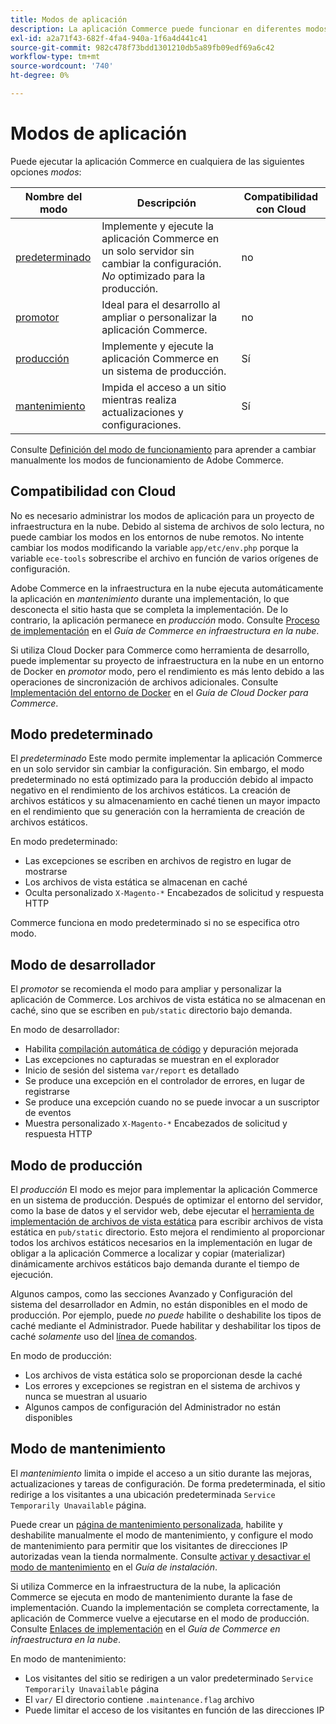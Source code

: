 ```yaml
---
title: Modos de aplicación
description: La aplicación Commerce puede funcionar en diferentes modos según sus necesidades. Vea una lista detallada de los modos de aplicación disponibles.
exl-id: a2a71f43-682f-4fa4-940a-1f6a4d441c41
source-git-commit: 982c478f73bdd1301210db5a89fb09edf69a6c42
workflow-type: tm+mt
source-wordcount: '740'
ht-degree: 0%

---
```


# Modos de aplicación

Puede ejecutar la aplicación Commerce en cualquiera de las siguientes opciones _modos_:

| Nombre del modo | Descripción | Compatibilidad con Cloud |
| ------------------------ | ------------------- | ------------- |
| [predeterminado](#default-mode) | Implemente y ejecute la aplicación Commerce en un solo servidor sin cambiar la configuración. _No_ optimizado para la producción. | no |
| [promotor](#developer-mode) | Ideal para el desarrollo al ampliar o personalizar la aplicación Commerce. | no |
| [producción](#production-mode) | Implemente y ejecute la aplicación Commerce en un sistema de producción. | Sí |
| [mantenimiento](#maintenance-mode) | Impida el acceso a un sitio mientras realiza actualizaciones y configuraciones. | Sí |

Consulte [Definición del modo de funcionamiento](../cli/set-mode.md) para aprender a cambiar manualmente los modos de funcionamiento de Adobe Commerce.

## Compatibilidad con Cloud

No es necesario administrar los modos de aplicación para un proyecto de infraestructura en la nube. Debido al sistema de archivos de solo lectura, no puede cambiar los modos en los entornos de nube remotos. No intente cambiar los modos modificando la variable `app/etc/env.php` porque la variable `ece-tools` sobrescribe el archivo en función de varios orígenes de configuración.

Adobe Commerce en la infraestructura en la nube ejecuta automáticamente la aplicación en _mantenimiento_ durante una implementación, lo que desconecta el sitio hasta que se completa la implementación. De lo contrario, la aplicación permanece en _producción_ modo. Consulte [Proceso de implementación](https://experienceleague.adobe.com/docs/commerce-cloud-service/user-guide/develop/deploy/process.html#deploy-phase) en el _Guía de Commerce en infraestructura en la nube_.

Si utiliza Cloud Docker para Commerce como herramienta de desarrollo, puede implementar su proyecto de infraestructura en la nube en un entorno de Docker en _promotor_ modo, pero el rendimiento es más lento debido a las operaciones de sincronización de archivos adicionales. Consulte [Implementación del entorno de Docker](https://developer.adobe.com/commerce/cloud-tools/docker/deploy/#launch-mode) en el _Guía de Cloud Docker para Commerce_.

## Modo predeterminado

El _predeterminado_ Este modo permite implementar la aplicación Commerce en un solo servidor sin cambiar la configuración. Sin embargo, el modo predeterminado no está optimizado para la producción debido al impacto negativo en el rendimiento de los archivos estáticos. La creación de archivos estáticos y su almacenamiento en caché tienen un mayor impacto en el rendimiento que su generación con la herramienta de creación de archivos estáticos.

En modo predeterminado:

- Las excepciones se escriben en archivos de registro en lugar de mostrarse
- Los archivos de vista estática se almacenan en caché
- Oculta personalizado `X-Magento-*` Encabezados de solicitud y respuesta HTTP

Commerce funciona en modo predeterminado si no se especifica otro modo.

## Modo de desarrollador

El _promotor_ se recomienda el modo para ampliar y personalizar la aplicación de Commerce. Los archivos de vista estática no se almacenan en caché, sino que se escriben en `pub/static` directorio bajo demanda.

En modo de desarrollador:

- Habilita [compilación automática de código](../cli/code-compiler.md) y depuración mejorada
- Las excepciones no capturadas se muestran en el explorador
- Inicio de sesión del sistema `var/report` es detallado
- Se produce una excepción en el controlador de errores, en lugar de registrarse
- Se produce una excepción cuando no se puede invocar a un suscriptor de eventos
- Muestra personalizado `X-Magento-*` Encabezados de solicitud y respuesta HTTP

## Modo de producción

El _producción_ El modo es mejor para implementar la aplicación Commerce en un sistema de producción. Después de optimizar el entorno del servidor, como la base de datos y el servidor web, debe ejecutar el [herramienta de implementación de archivos de vista estática](../cli/static-view-file-deployment.md) para escribir archivos de vista estática en `pub/static` directorio. Esto mejora el rendimiento al proporcionar todos los archivos estáticos necesarios en la implementación en lugar de obligar a la aplicación Commerce a localizar y copiar (materializar) dinámicamente archivos estáticos bajo demanda durante el tiempo de ejecución.

Algunos campos, como las secciones Avanzado y Configuración del sistema del desarrollador en Admin, no están disponibles en el modo de producción. Por ejemplo, puede _no puede_ habilite o deshabilite los tipos de caché mediante el Administrador. Puede habilitar y deshabilitar los tipos de caché _solamente_ uso del [línea de comandos](../cli/manage-cache.md#config-cli-subcommands-cache-en).

En modo de producción:

- Los archivos de vista estática solo se proporcionan desde la caché
- Los errores y excepciones se registran en el sistema de archivos y nunca se muestran al usuario
- Algunos campos de configuración del Administrador no están disponibles

## Modo de mantenimiento

El _mantenimiento_ limita o impide el acceso a un sitio durante las mejoras, actualizaciones y tareas de configuración. De forma predeterminada, el sitio redirige a los visitantes a una ubicación predeterminada `Service Temporarily Unavailable` página.

Puede crear un [página de mantenimiento personalizada](../../upgrade/troubleshooting/maintenance-mode-options.md), habilite y deshabilite manualmente el modo de mantenimiento, y configure el modo de mantenimiento para permitir que los visitantes de direcciones IP autorizadas vean la tienda normalmente. Consulte [activar y desactivar el modo de mantenimiento](../../installation/tutorials/maintenance-mode.md) en el _Guía de instalación_.

Si utiliza Commerce en la infraestructura de la nube, la aplicación Commerce se ejecuta en modo de mantenimiento durante la fase de implementación. Cuando la implementación se completa correctamente, la aplicación de Commerce vuelve a ejecutarse en el modo de producción. Consulte [Enlaces de implementación](https://experienceleague.adobe.com/docs/commerce-cloud-service/user-guide/develop/deploy/best-practices.html#phase-5%3A-deployment-hooks) en el _Guía de Commerce en infraestructura en la nube_.

En modo de mantenimiento:

- Los visitantes del sitio se redirigen a un valor predeterminado `Service Temporarily Unavailable` página
- El `var/` El directorio contiene `.maintenance.flag` archivo
- Puede limitar el acceso de los visitantes en función de las direcciones IP
